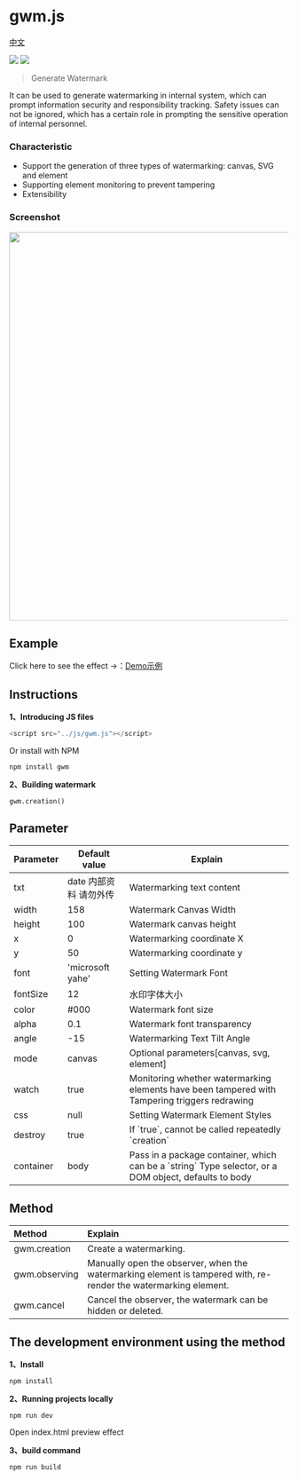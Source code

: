 # gwm.js

[中文](./README-CN.md)

[![](https://img.shields.io/npm/v/gwm.svg)](https://www.npmjs.com/package/gwm)
[![](https://img.shields.io/npm/dm/gwm.svg)](https://www.npmjs.com/package/gwm)

> Generate Watermark

It can be used to generate watermarking in internal system, which can prompt information security and responsibility tracking. Safety issues can not be ignored, which has a certain role in prompting the sensitive operation of internal personnel.

### Characteristic
+ Support the generation of three types of watermarking: canvas, SVG and element
+ Supporting element monitoring to prevent tampering
+ Extensibility

### Screenshot
<p align="center"><img src="https://raw.githubusercontent.com/loadchange/gwm/master/images/demo.png" width="700"></p>

## Example
Click here to see the effect →：[Demo示例](https://loadchange.github.io/gwm/index.html)


## Instructions
**1、Introducing JS files**
```javascript
<script src="../js/gwm.js"></script>
```
Or install with NPM
```
npm install gwm
```

**2、Building watermark**
```
gwm.creation()
```

## Parameter
<table>
    <thead>
        <tr>
            <th>Parameter</th>
            <th>Default value</th>
            <th>Explain</th>
        </tr>                           
    </thead>
    <tbody>
        <tr>
            <td>txt</td>
            <td>date 内部资料 请勿外传</td>
            <td>Watermarking text content</td>
        </tr>
        <tr>
            <td>width</td>
            <td>158</td>
            <td>Watermark Canvas Width</td>
        </tr>
        <tr>
            <td>height</td>
            <td>100</td>
            <td>Watermark canvas height</td>
        </tr>
        <tr>
            <td>x</td>
            <td>0</td>
            <td>Watermarking coordinate X</td>
        </tr>
        <tr>
            <td>y</td>
            <td>50</td>
            <td>Watermarking coordinate y</td>
        </tr>
        <tr>
            <td>font</td>
            <td>'microsoft yahe'</td>
            <td>Setting Watermark Font</td>
        </tr>
        <tr>
            <td>fontSize</td>
            <td>12</td>
            <td>水印字体大小</td>
        </tr>
        <tr>
            <td>color</td>
            <td>#000</td>
            <td>Watermark font size</td>
        </tr>
        <tr>
            <td>alpha</td>
            <td>0.1</td>
            <td>Watermark font transparency</td>
        </tr>
        <tr>
            <td>angle</td>
            <td>-15</td>
            <td>Watermarking Text Tilt Angle</td>
        </tr>
        <tr>
            <td>mode</td>
            <td>canvas</td>
            <td>Optional parameters[canvas, svg, element]</td>
        </tr>
        <tr>
            <td>watch</td>
            <td>true</td>
            <td>Monitoring whether watermarking elements have been tampered with<br>Tampering triggers redrawing</td>
        </tr>
        <tr>
            <td>css</td>
            <td>null</td>
            <td>Setting Watermark Element Styles</td>
        </tr>
        <tr>
            <td>destroy</td>
            <td>true</td>
            <td>If `true`, cannot be called repeatedly `creation`</td>
        </tr>
        <tr>
            <td>container</td>
            <td>body</td>
            <td>Pass in a package container, which can be a `string` Type selector, or a DOM object, defaults to body</td>
        </tr>
    </tbody>
</table>


## Method
| Method            | Explain  |
| :--------       | :----  |
| gwm.creation | Create a watermarking. |
| gwm.observing | Manually open the observer, when the watermarking element is tampered with, re-render the watermarking element. |
| gwm.cancel | Cancel the observer, the watermark can be hidden or deleted. |


## The development environment using the method
**1、Install**
```
npm install
```

**2、Running projects locally**
```
npm run dev
```
Open index.html preview effect

**3、build command**
```
npm run build
```

